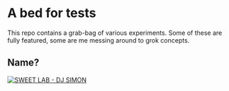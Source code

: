 # A bed for tests

This repo contains a grab-bag of various experiments. Some of these are fully
featured, some are me messing around to grok concepts.

## Name?

[![SWEET LAB - DJ SIMON](http://img.youtube.com/vi/s1VnsP05n5M/0.jpg)](http://www.youtube.com/watch?v=s1VnsP05n5M "SWEET LAB - DJ SIMON")
